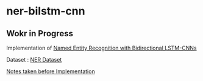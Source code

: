 # ner-bilstm-cnn
## Wokr in Progress
Implementation of [Named Entity Recognition with Bidirectional LSTM-CNNs](https://www.aclweb.org/anthology/Q16-1026)

Dataset : [NER Dataset](https://www.kaggle.com/abhinavwalia95/entity-annotated-corpus/data)

[Notes taken before Implementation](https://github.com/rishiabhishek/ner-bilstm-cnn/wiki)
